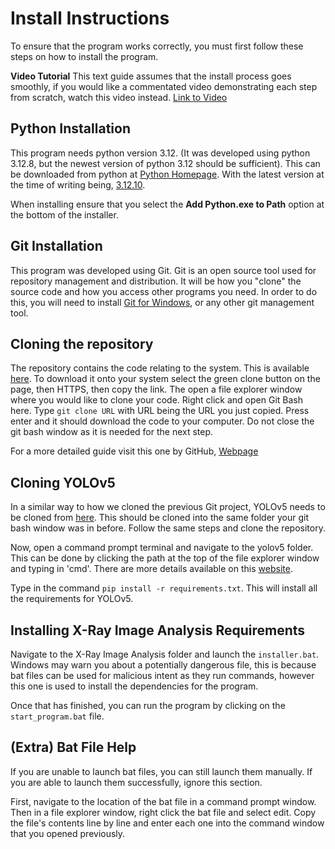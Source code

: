 # Install Instructions

To ensure that the program works correctly, you must first follow these steps on how to install the program.

**Video Tutorial**
This text guide assumes that the install process goes smoothly, if you would like a commentated video demonstrating each step from scratch, watch this video instead. [Link to Video](https://youtu.be/3IbNj0MY_do)

## Python Installation
This program needs python version 3.12. (It was developed using python 3.12.8, but the newest version of python 3.12 should be sufficient). This can be downloaded from python at [Python Homepage](https://www.python.org/downloads/windows/). With the latest version at the time of writing being, [3.12.10](https://www.python.org/downloads/release/python-31210/).

When installing ensure that you select the **Add Python.exe to Path** option at the bottom of the installer.

## Git Installation
This program was developed using Git. Git is an open source tool used for repository management and distribution. It will be how you "clone" the source code and how you access other programs you need. In order to do this, you will need to install [Git for Windows](https://git-scm.com/downloads/win), or any other git management tool.

## Cloning the repository
The repository contains the code relating to the system. This is available [here](https://github.com/TomPearson38/X-Ray_Image_Analysis). To download it onto your system select the green clone button on the page, then HTTPS, then copy the link. The open a file explorer window where you would like to clone your code. Right click and open Git Bash here. Type `git clone URL` with URL being the URL you just copied. Press enter and it should download the code to your computer. Do not close the git bash window as it is needed for the next step.

For a more detailed guide visit this one by GitHub, [Webpage](https://docs.github.com/en/repositories/creating-and-managing-repositories/cloning-a-repository)

## Cloning YOLOv5
In a similar way to how we cloned the previous Git project, YOLOv5 needs to be cloned from [here](https://github.com/ultralytics/yolov5). This should be cloned into the same folder your git bash window was in before. Follow the same steps and clone the repository.

Now, open a command prompt terminal and navigate to the yolov5 folder. This can be done by clicking the path at the top of the file explorer window and typing in 'cmd'. There are more details available on this [website](https://www.wikihow.com/Change-Directories-in-Command-Prompt).

Type in the command `pip install -r requirements.txt`. This will install all the requirements for YOLOv5.

## Installing X-Ray Image Analysis Requirements
Navigate to the X-Ray Image Analysis folder and launch the `installer.bat`. Windows may warn you about a potentially dangerous file, this is because bat files can be used for malicious intent as they run commands, however this one is used to install the dependencies for the program.

Once that has finished, you can run the program by clicking on the `start_program.bat` file.

## (Extra) Bat File Help

If you are unable to launch bat files, you can still launch them manually. If you are able to launch them successfully, ignore this section.

First, navigate to the location of the bat file in a command prompt window.
Then in a file explorer window, right click the bat file and select edit. Copy the file's contents line by line and enter each one into the command window that you opened previously.